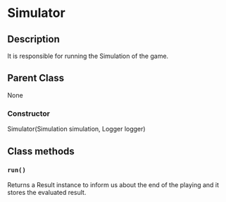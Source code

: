 # Simulator

## Description
It is responsible for running the Simulation of the game.

## Parent Class
None

### Constructor
Simulator(Simulation simulation, Logger logger)

## Class methods
### ```run()```
Returns a Result instance to inform us about the end of the playing and it stores the evaluated result.









